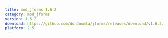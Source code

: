 ```yaml
---
title: mod_jforms 1.6.2
category: mod_jforms
version: 1.6.2
download: https://github.com/donJoomla/jforms/releases/download/v1.6.2/mod_jforms_162_j25.zip
platform: 2.5
---
```

